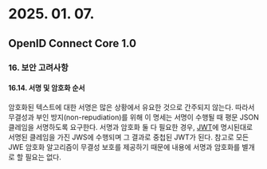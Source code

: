 # 2025. 01. 07.

## OpenID Connect Core 1.0

### 16. 보안 고려사항

#### 16.14. 서명 및 암호화 순서

암호화된 텍스트에 대한 서명은 많은 상황에서 유요한 것으로 간주되지 않는다. 따라서 무결성과 부인 방지(non-repudiation)를 위해 이 명세는 서명이 수행될 때 평문 JSON 클레임을 서명하도록 요구한다. 서명과 암호화 둘 다 필요한 경우, [JWT][rfc-7519]에 명시된대로 서명된 클레임을 가진 JWS에 수행되며 그 결과로 중첩된 JWT가 된다. 참고로 모든 JWE 암호화 알고리즘이 무결성 보호를 제공하기 때문에 내용에 서명과 암호화를 별개로 할 필요는 없다.



[rfc-7519]: https://www.rfc-editor.org/rfc/rfc7519.html